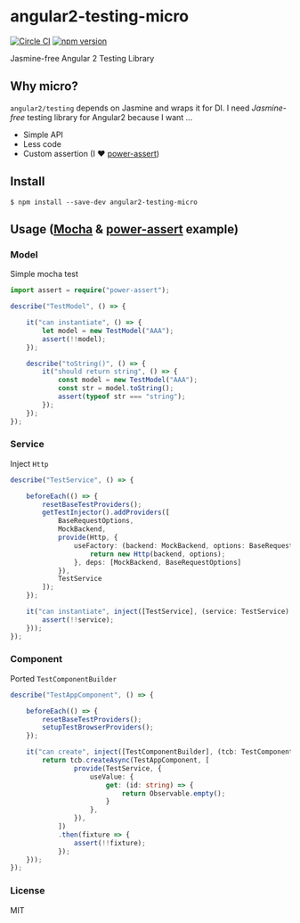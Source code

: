 # angular2-testing-micro
[![Circle CI](https://circleci.com/gh/laco0416/angular2-testing-micro/tree/master.svg?style=svg)](https://circleci.com/gh/laco0416/angular2-testing-micro/tree/master)
[![npm version](https://badge.fury.io/js/angular2-testing-micro.svg)](https://badge.fury.io/js/angular2-testing-micro)

Jasmine-free Angular 2 Testing Library

## Why micro?
`angular2/testing` depends on Jasmine and wraps it for DI.
I need _Jasmine-free_ testing library for Angular2 because I want ...

- Simple API
- Less code
- Custom assertion (I ♥ [power-assert](https:://github.com/power-assert-js/power-assert))

## Install

```
$ npm install --save-dev angular2-testing-micro
```

## Usage ([Mocha](https://github.com/mochajs/mocha) & [power-assert](https:://github.com/power-assert-js/power-assert) example)

### Model

Simple mocha test

```ts
import assert = require("power-assert");

describe("TestModel", () => {

    it("can instantiate", () => {
        let model = new TestModel("AAA");
        assert(!!model);
    });

    describe("toString()", () => {
        it("should return string", () => {
            const model = new TestModel("AAA");
            const str = model.toString();
            assert(typeof str === "string");
        });
    });
});
```

### Service
Inject `Http`

```ts
describe("TestService", () => {

    beforeEach(() => {
        resetBaseTestProviders();
        getTestInjector().addProviders([
            BaseRequestOptions,
            MockBackend,
            provide(Http, {
                useFactory: (backend: MockBackend, options: BaseRequestOptions) => {
                    return new Http(backend, options);
                }, deps: [MockBackend, BaseRequestOptions]
            }),
            TestService
        ]);
    });

    it("can instantiate", inject([TestService], (service: TestService) => {
        assert(!!service);
    }));
});
```

### Component
Ported `TestComponentBuilder`

```ts
describe("TestAppComponent", () => {

    beforeEach(() => {
        resetBaseTestProviders();
        setupTestBrowserProviders();
    });

    it("can create", inject([TestComponentBuilder], (tcb: TestComponentBuilder) => {
        return tcb.createAsync(TestAppComponent, [
                provide(TestService, {
                    useValue: {
                        get: (id: string) => {
                            return Observable.empty();
                        }
                    },
                }),
            ])
            .then(fixture => {
                assert(!!fixture);
            });
    }));
});
```


### License
MIT
